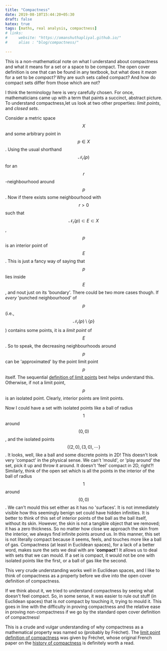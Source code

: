 ```yaml
---
title: "Compactness"
date: 2019-08-10T15:44:20+05:30
draft: false
katex: true
tags: [maths, real analysis, compactness]
# links:
#     website: "https://omanshuthapliyal.github.io/"
#     alias : "blog/compactness/"
    
---
```


This is a non-mathematical note on what I understand about compactness and what it means for a set or a space to be compact. 
The open cover definition is one that can be found in any textbook, but what does it *mean* for a set to be *compact?* Why are such sets called compact? And how do compact sets differ from those which are not?

I think the terminology here is very carefully chosen. For once, mathematicians came up with a term that paints a succinct, abstract picture. To understand compactness,let us look at two other  properties: *limit points*, and *closed sets*.

Consider a metric space $$X$$ and some arbitrary point in $$p\in X$$. Using the usual shorthand 
$$\mathcal{N}_r(p)$$ for an $$r$$-neighbourhood around $$p$$. Now if there exists some neighbourhood with $$r>0$$ such that $$\mathcal{N}_r(p)\subset E\subset X$$, $$p$$ is an interior point of $$E$$. This is just a fancy way of saying that $$p$$ lies inside $$E$$, and nout just on its 'boundary'. There could be two more cases though. If *every* 'punched neighbourhood' of $$p$$ (i.e., $$\mathcal{N}_r(p)\setminus \{p\}$$) contains some points, it is a *limit point* of $$E$$. 
So to speak, the decreasing neighbourhoods around $$p$$ can be 'approximated' by the point limit point $$p$$ itself.
The sequential [definition of limit points](https://en.wikipedia.org/wiki/Limit_point) best helps understand this.
Otherwise, if not a limit point, $$p$$ is an isolated point.
Clearly, interior points are limit points.

Now I could have a set with isolated points like a ball of radius $$1$$ around $$(0,0)$$, and the isolated points $$\{(2,0),(3,0),\cdots\}$$. It looks, well, like a ball and some discrete points in 2D!
This doesn't look very 'compact' in the physical sense. 
We can't 'mould', or 'play around' the set, pick it up and throw it around.
It doesn't 'feel' compact in 2D, right?!
Similarly, think of the open set which is all the points in the interior of the ball of radius $$1$$ around $$(0,0)$$.
We can't mould this set either as it has no 'surfaces'.
It is not immediately visible how this seemingly benign set could have hidden infinities. 
It is better to think of this set of interior points of the ball as the ball itself, without its skin.
However, the skin is not a tangible object that we removed; it has a zero thickness. So no matter how close we approach the skin from the interior, we always find infinite points around us.
In this manner, this set is not literally compact because it seems, feels, and touches more like a ball of gas.
Compactness (at least in Euclidean spaces), for a lack of a better word, makes sure the sets we deal with are '**compact**'!
It allows us to deal with sets that we can mould. 
If a set is compact, it would not be one with isolated points like the first, or a ball of gas like the second.

This very crude understanding works well in Euclidean spaces, and I like to think of compactness as a property before we dive into the open cover definition of compactness.

If we think about it, we tried to understand compactness by seeing what doesn't feel compact.
So, in some sense, it was easier to rule out stuff (in Euclidean spaces) that is *not* compact by touching it, trying to mould it.
This goes in line with the difficulty in proving compactness and the relative ease in proving non-compactness if we go by the standard open cover definition of compactness!

This is a crude and vulgar understanding of why compactness as a mathematical property was named so (probably by Fréchet). 
The [limit point definition of compactness](https://en.wikipedia.org/wiki/Limit_point_compact) was given by Fréchet, whose original French paper on the [history of compactness](https://www.sciencedirect.com/science/article/pii/0315086080900063) is definitely worth a read.
 
